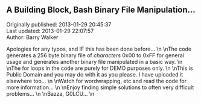 ## A Building Block, Bash Binary File Manipulation...  
Originally published: 2013-01-29 20:45:37  
Last updated: 2013-01-29 22:07:57  
Author: Barry Walker  
  
Apologies for any typos, and IF this has been done before...\n\nThe code generates a 256 byte binary file of _characters_ 0x00 to 0xFF for general usage and generates another binary file manipulated in a basic way.\n\nThe for loops in the code are purely for DEMO purposes only.\n\nThis is Public Domain and you may do with it as you please. I have uploaded it elsewhere too...\n\nWatch for wordwrapping, etc and read the code for more information...\n\nEnjoy finding simple solutions to often very difficult problems...\n\nBazza, G0LCU...\n
